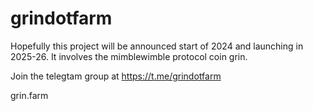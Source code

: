 # grindotfarm
Hopefully this project will be announced start of 2024 and launching in 2025-26. It involves the mimblewimble protocol coin grin.

Join the telegtam group at https://t.me/grindotfarm

grin.farm

